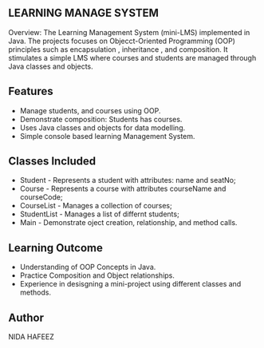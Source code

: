 ## LEARNING MANAGE SYSTEM

Overview:
The Learning Management System (mini-LMS) implemented in Java. The projects focuses on Objecct-Oriented Programming (OOP) principles such as encapsulation , inheritance , and composition. It stimulates a simple LMS where courses and students are managed through Java classes and objects.

## Features 
- Manage students, and courses using OOP.
- Demonstrate composition: Students has courses.
- Uses Java classes and objects for data modelling.
- Simple console based learning Management System.

## Classes Included
- Student - Represents a student with attributes: name and seatNo;
- Course - Represents a course with attributes courseName and courseCode;
- CourseList - Manages a collection of courses;
- StudentList - Manages a list of differnt students;
- Main - Demonstrate oject creation, relationship, and method calls.

## Learning Outcome
- Understanding of OOP Concepts in Java.
- Practice Composition and Object relationships.
- Experience in desisgning a mini-project using different classes and methods.

## Author
NIDA HAFEEZ
